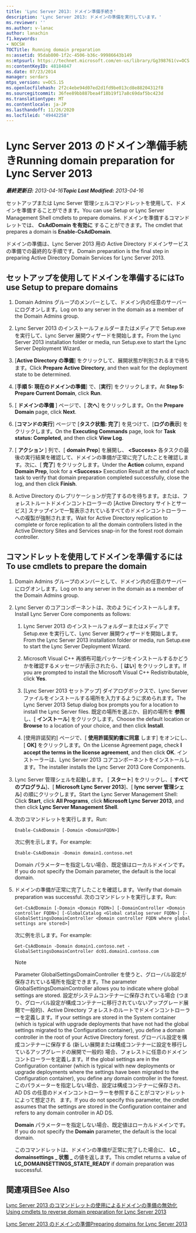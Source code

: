 ```yaml
---
title: 'Lync Server 2013: ドメイン準備手続き'
description: 'Lync Server 2013: ドメインの準備を実行しています。'
ms.reviewer: ''
ms.author: v-lanac
author: lanachin
f1.keywords:
- NOCSH
TOCTitle: Running domain preparation
ms:assetid: 95dab800-1f2c-4506-b36c-99986643b149
ms:mtpsurl: https://technet.microsoft.com/en-us/library/Gg398761(v=OCS.15)
ms:contentKeyID: 48184847
ms.date: 07/23/2014
manager: serdars
mtps_version: v=OCS.15
ms.openlocfilehash: 2f2c4ebe94d07ed2d1fd9be013cd8e88204312f8
ms.sourcegitcommit: 36fee89bb887bea4f18b19f17a8c69daf5bc423d
ms.translationtype: MT
ms.contentlocale: ja-JP
ms.lasthandoff: 11/26/2020
ms.locfileid: "49442258"
---
```

# <a name="running-domain-preparation-for-lync-server-2013"></a><span data-ttu-id="9a4e2-103">Lync Server 2013 のドメイン準備手続き</span><span class="sxs-lookup"><span data-stu-id="9a4e2-103">Running domain preparation for Lync Server 2013</span></span>

<div data-xmlns="http://www.w3.org/1999/xhtml">

<div class="topic" data-xmlns="http://www.w3.org/1999/xhtml" data-msxsl="urn:schemas-microsoft-com:xslt" data-cs="https://msdn.microsoft.com/">

<div data-asp="https://msdn2.microsoft.com/asp">



</div>

<div id="mainSection">

<div id="mainBody"><span data-ttu-id="9a4e2-104">

<span> </span></span><span class="sxs-lookup"><span data-stu-id="9a4e2-104">

<span> </span></span></span>

<span data-ttu-id="9a4e2-105">_**最終更新日:** 2013-04-16_</span><span class="sxs-lookup"><span data-stu-id="9a4e2-105">_**Topic Last Modified:** 2013-04-16_</span></span>

<span data-ttu-id="9a4e2-106">セットアップまたは Lync Server 管理シェルコマンドレットを使用して、ドメインを準備することができます。</span><span class="sxs-lookup"><span data-stu-id="9a4e2-106">You can use Setup or Lync Server Management Shell cmdlets to prepare domains.</span></span> <span data-ttu-id="9a4e2-107">ドメインを準備するコマンドレットでは、 **CsAdDomain を有効に** することができます。</span><span class="sxs-lookup"><span data-stu-id="9a4e2-107">The cmdlet that prepares a domain is **Enable-CsAdDomain**.</span></span>

<span data-ttu-id="9a4e2-108">ドメインの準備は、Lync Server 2013 用の Active Directory ドメインサービスの準備での最終的な手順です。</span><span class="sxs-lookup"><span data-stu-id="9a4e2-108">Domain preparation is the final step in preparing Active Directory Domain Services for Lync Server 2013.</span></span>

<div>

## <a name="to-use-setup-to-prepare-domains"></a><span data-ttu-id="9a4e2-109">セットアップを使用してドメインを準備するには</span><span class="sxs-lookup"><span data-stu-id="9a4e2-109">To use Setup to prepare domains</span></span>

1.  <span data-ttu-id="9a4e2-110">Domain Admins グループのメンバーとして、ドメイン内の任意のサーバーにログオンします。</span><span class="sxs-lookup"><span data-stu-id="9a4e2-110">Log on to any server in the domain as a member of the Domain Admins group.</span></span>

2.  <span data-ttu-id="9a4e2-111">Lync Server 2013 のインストールフォルダーまたはメディアで Setup.exe を実行して、Lync Server 展開ウィザードを開始します。</span><span class="sxs-lookup"><span data-stu-id="9a4e2-111">From the Lync Server 2013 installation folder or media, run Setup.exe to start the Lync Server Deployment Wizard.</span></span>

3.  <span data-ttu-id="9a4e2-112">[**Active Directory の準備**] をクリックして、展開状態が判別されるまで待ちます。</span><span class="sxs-lookup"><span data-stu-id="9a4e2-112">Click **Prepare Active Directory**, and then wait for the deployment state to be determined.</span></span>

4.  <span data-ttu-id="9a4e2-113">[**手順 5: 現在のドメインの準備**] で、[**実行**] をクリックします。</span><span class="sxs-lookup"><span data-stu-id="9a4e2-113">At **Step 5: Prepare Current Domain**, click **Run**.</span></span>

5.  <span data-ttu-id="9a4e2-114">[ **ドメインの準備** ] ページで、[ **次へ**] をクリックします。</span><span class="sxs-lookup"><span data-stu-id="9a4e2-114">On the **Prepare Domain** page, click **Next**.</span></span>

6.  <span data-ttu-id="9a4e2-115">[**コマンドの実行**] ページで [**タスク状態: 完了**] を見つけて、[**ログの表示**] をクリックします。</span><span class="sxs-lookup"><span data-stu-id="9a4e2-115">On the **Executing Commands** page, look for **Task status: Completed**, and then click **View Log**.</span></span>

7.  <span data-ttu-id="9a4e2-116">[ **アクション** ] 列で、[ **domain Prep**] を展開し、 **\<Success\>** 各タスクの最後の実行結果を確認して、ドメインの準備が正常に完了したことを確認します。次に、[ **完了**] をクリックします。</span><span class="sxs-lookup"><span data-stu-id="9a4e2-116">Under the **Action** column, expand **Domain Prep**, look for a **\<Success\>** Execution Result at the end of each task to verify that domain preparation completed successfully, close the log, and then click **Finish**.</span></span>

8.  <span data-ttu-id="9a4e2-117">Active Directory のレプリケーションが完了するのを待ちます。または、フォレストルートドメインコントローラーの [Active Directory サイトとサービス] スナップインで一覧表示されているすべてのドメインコントローラーへの複製が強制されます。</span><span class="sxs-lookup"><span data-stu-id="9a4e2-117">Wait for Active Directory replication to complete or force replication to all the domain controllers listed in the Active Directory Sites and Services snap-in for the forest root domain controller.</span></span>

</div>

<div>

## <a name="to-use-cmdlets-to-prepare-the-domain"></a><span data-ttu-id="9a4e2-118">コマンドレットを使用してドメインを準備するには</span><span class="sxs-lookup"><span data-stu-id="9a4e2-118">To use cmdlets to prepare the domain</span></span>

1.  <span data-ttu-id="9a4e2-119">Domain Admins グループのメンバーとして、ドメイン内の任意のサーバーにログオンします。</span><span class="sxs-lookup"><span data-stu-id="9a4e2-119">Log on to any server in the domain as a member of the Domain Admins group.</span></span>

2.  <span data-ttu-id="9a4e2-120">Lync Server のコアコンポーネントは、次のようにインストールします。</span><span class="sxs-lookup"><span data-stu-id="9a4e2-120">Install Lync Server Core components as follows:</span></span>
    
    1.  <span data-ttu-id="9a4e2-121">Lync Server 2013 のインストールフォルダーまたはメディアで Setup.exe を実行して、Lync Server 展開ウィザードを開始します。</span><span class="sxs-lookup"><span data-stu-id="9a4e2-121">From the Lync Server 2013 installation folder or media, run Setup.exe to start the Lync Server Deployment Wizard.</span></span>
    
    2.  <span data-ttu-id="9a4e2-122">Microsoft Visual C++ 再頒布可能パッケージをインストールするかどうかを確認するメッセージが表示されたら、[ **はい**] をクリックします。</span><span class="sxs-lookup"><span data-stu-id="9a4e2-122">If you are prompted to install the Microsoft Visual C++ Redistributable, click **Yes**.</span></span>
    
    3.  <span data-ttu-id="9a4e2-123">[Lync Server 2013 セットアップ] ダイアログボックスで、Lync Server ファイルをインストールする場所を入力するように求められます。</span><span class="sxs-lookup"><span data-stu-id="9a4e2-123">The Lync Server 2013 Setup dialog box prompts you for a location to install the Lync Server files.</span></span> <span data-ttu-id="9a4e2-124">既定の場所を選ぶか、目的の場所を **参照** し、[ **インストール**] をクリックします。</span><span class="sxs-lookup"><span data-stu-id="9a4e2-124">Choose the default location or **Browse** to a location of your choice, and then click **Install**.</span></span>
    
    4.  <span data-ttu-id="9a4e2-125">[使用許諾契約] ページで、[ **使用許諾契約書に同意** します] をオンにし、[ **OK]** をクリックします。</span><span class="sxs-lookup"><span data-stu-id="9a4e2-125">On the License Agreement page, check **I accept the terms in the license agreement**, and then click **OK**.</span></span> <span data-ttu-id="9a4e2-126">インストーラーは、Lync Server 2013 コアコンポーネントをインストールします。</span><span class="sxs-lookup"><span data-stu-id="9a4e2-126">The installer installs the Lync Server 2013 Core Components.</span></span>

3.  <span data-ttu-id="9a4e2-127">Lync Server 管理シェルを起動します。 [ **スタート**] をクリックし、[ **すべてのプログラム**]、[ **Microsoft Lync Server 2013**]、[ **lync server 管理シェル**] の順にクリックします。</span><span class="sxs-lookup"><span data-stu-id="9a4e2-127">Start the Lync Server Management Shell: Click **Start**, click **All Programs**, click **Microsoft Lync Server 2013**, and then click **Lync Server Management Shell**.</span></span>

4.  <span data-ttu-id="9a4e2-128">次のコマンドレットを実行します。</span><span class="sxs-lookup"><span data-stu-id="9a4e2-128">Run:</span></span>
    
        Enable-CsAdDomain [-Domain <DomainFQDN>] 
    
    <span data-ttu-id="9a4e2-129">次に例を示します。</span><span class="sxs-lookup"><span data-stu-id="9a4e2-129">For example:</span></span>
    
        Enable-CsAdDomain -Domain domain1.contoso.net 
    
    <span data-ttu-id="9a4e2-130">Domain パラメーターを指定しない場合、既定値はローカルドメインです。</span><span class="sxs-lookup"><span data-stu-id="9a4e2-130">If you do not specify the Domain parameter, the default is the local domain.</span></span>

5.  <span data-ttu-id="9a4e2-131">ドメインの準備が正常に完了したことを確認します。</span><span class="sxs-lookup"><span data-stu-id="9a4e2-131">Verify that domain preparation was successful.</span></span> <span data-ttu-id="9a4e2-132">次のコマンドレットを実行します。</span><span class="sxs-lookup"><span data-stu-id="9a4e2-132">Run:</span></span>
    
        Get-CsAdDomain [-Domain <Domain FQDN>] [-DomainController <Domain controller FQDN>] [-GlobalCatalog <Global catalog server FQDN>] [-GlobalSettingsDomainController <Domain controller FQDN where global settings are stored>] 
    
    <span data-ttu-id="9a4e2-133">次に例を示します。</span><span class="sxs-lookup"><span data-stu-id="9a4e2-133">For example:</span></span>
    
        Get-CsAdDomain -Domain domain1.contoso.net -GlobalSettingsDomainController dc01.domain1.contoso.com
    
    <div>
    

    > [!NOTE]  
    > <span data-ttu-id="9a4e2-134">Parameter GlobalSettingsDomainController を使うと、グローバル設定が保存されている場所を指定できます。</span><span class="sxs-lookup"><span data-stu-id="9a4e2-134">The parameter GlobalSettingsDomainController allows you to indicate where global settings are stored.</span></span> <span data-ttu-id="9a4e2-135">設定がシステムコンテナーに保存されている場合 (つまり、グローバル設定が構成コンテナーに移行されていないアップグレード展開で一般的)、Active Directory フォレストのルートでドメインコントローラーを定義します。</span><span class="sxs-lookup"><span data-stu-id="9a4e2-135">If your settings are stored in the System container (which is typical with upgrade deployments that have not had the global settings migrated to the Configuration container), you define a domain controller in the root of your Active Directory forest.</span></span> <span data-ttu-id="9a4e2-136">グローバル設定を構成コンテナーに保存する (新しい展開または構成コンテナーに設定を移行しているアップグレードの展開で一般的) 場合、フォレストに任意のドメイン コントローラーを定義します。</span><span class="sxs-lookup"><span data-stu-id="9a4e2-136">If the global settings are in the Configuration container (which is typical with new deployments or upgrade deployments where the settings have been migrated to the Configuration container), you define any domain controller in the forest.</span></span> <span data-ttu-id="9a4e2-137">このパラメーターを指定しない場合、設定は構成コンテナーに保存され、AD DS の任意のドメインコントローラーを参照することがコマンドレットによって想定され &nbsp; ます。</span><span class="sxs-lookup"><span data-stu-id="9a4e2-137">If you do not specify this parameter, the cmdlet assumes that the settings are stored in the Configuration container and refers to any domain controller in AD&nbsp;DS.</span></span>

    
    </div>
    
    <span data-ttu-id="9a4e2-138">**Domain** パラメーターを指定しない場合、既定値はローカルドメインです。</span><span class="sxs-lookup"><span data-stu-id="9a4e2-138">If you do not specify the **Domain** parameter, the default is the local domain.</span></span>
    
    <span data-ttu-id="9a4e2-139">このコマンドレットは、ドメインの準備が正常に完了した場合に、 **LC \_ domainsettings \_ 状態 \_** の値を返します。</span><span class="sxs-lookup"><span data-stu-id="9a4e2-139">This cmdlet returns a value of **LC\_DOMAINSETTINGS\_STATE\_READY** if domain preparation was successful.</span></span>

</div>

<div>

## <a name="see-also"></a><span data-ttu-id="9a4e2-140">関連項目</span><span class="sxs-lookup"><span data-stu-id="9a4e2-140">See Also</span></span>


[<span data-ttu-id="9a4e2-141">Lync Server 2013 のコマンドレットの使用によるドメインの準備の無効化</span><span class="sxs-lookup"><span data-stu-id="9a4e2-141">Using cmdlets to reverse domain preparation for Lync Server 2013</span></span>](lync-server-2013-using-cmdlets-to-reverse-domain-preparation.md)  


[<span data-ttu-id="9a4e2-142">Lync Server 2013 のドメインの準備</span><span class="sxs-lookup"><span data-stu-id="9a4e2-142">Preparing domains for Lync Server 2013</span></span>](lync-server-2013-preparing-domains.md)  
  

<span data-ttu-id="9a4e2-143"></div>

</div>

<span> </span>

</div>

</div>

</span><span class="sxs-lookup"><span data-stu-id="9a4e2-143"></div>

</div>

<span> </span>

</div>

</div>

</span></span></div>

